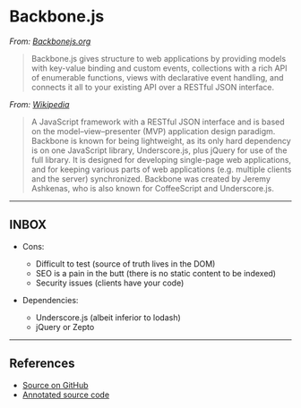# Backbone.js

*From: [Backbonejs.org](http://backbonejs.org)*

> Backbone.js gives structure to web applications by providing models with key-value binding and custom events, collections with a rich API of enumerable functions, views with declarative event handling, and connects it all to your existing API over a RESTful JSON interface.

*From: [Wikipedia](https://en.wikipedia.org/wiki/Backbone.js)*

> A JavaScript framework with a RESTful JSON interface and is based on the model–view–presenter (MVP) application design paradigm. Backbone is known for being lightweight, as its only hard dependency is on one JavaScript library, Underscore.js, plus jQuery for use of the full library. It is designed for developing single-page web applications, and for keeping various parts of web applications (e.g. multiple clients and the server) synchronized. Backbone was created by Jeremy Ashkenas, who is also known for CoffeeScript and Underscore.js.

---

## INBOX

-   Cons:

    -   Difficult to test (source of truth lives in the DOM)
    -   SEO is a pain in the butt (there is no static content to be indexed)
    -   Security issues (clients have your code)

-   Dependencies:

    -   Underscore.js (albeit inferior to lodash)
    -   jQuery or Zepto

---

## References

-   [Source on GitHub](https://github.com/jashkenas/backbone)
-   [Annotated source code](http://backbonejs.org/docs/backbone.html)
